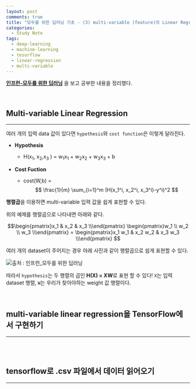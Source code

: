 ```yaml
---
layout: post
comments: true
title: "모두를 위한 딥러닝 기초 - (3) multi-variable (feature)의 Linear Regression"
categories:
  - Study Note
tags:
  - deep-learning
  - machine-learning
  - tesorflow
  - linear-regression
  - multi-variable
---
```


 <a href="https://www.inflearn.com/course/%EA%B8%B0%EB%B3%B8%EC%A0%81%EC%9D%B8-%EB%A8%B8%EC%8B%A0%EB%9F%AC%EB%8B%9D-%EB%94%A5%EB%9F%AC%EB%8B%9D-%EA%B0%95%EC%A2%8C/">**인프런-모두를 위한 딥러닝**</a> 을 보고 공부한 내용을 정리했다.

<br>

## Multi-variable Linear Regression
---
여러 개의 입력 data 값이 있다면 `hypothesis`와 `cost function`은 이렇게 달라진다.

- **Hypothesis**
    - H(x<sub>1</sub>, x<sub>2</sub>,x<sub>3</sub> ) = w<sub>1</sub>x<sub>1</sub> +  w<sub>2</sub>x<sub>2</sub> +  w<sub>3</sub>x<sub>3</sub> + b

- **Cost Fuction**
    - cost(W,b) = $$ \frac{1}{m} \sum_{i=1}^m (H(x_1^i, x_2^i, x_3^i)-y^i)^2 $$


**행렬곱**을 이용하면 multi-variable 입력 값을 쉽게 표현할 수 있다.

위의 예제를 행렬곱으로 나타내면 아래와 같다.

$$\begin{pmatrix}x_1 & x_2 & x_3 \\\end{pmatrix} \begin{pmatrix}w_1 \\ w_2 \\ w_3 \\\end{pmatrix} = \begin{pmatrix}x_1 w_1 & x_2 w_2 & x_3 w_3 \\\end{pmatrix} $$


여러 개의 dataset이 주어지는 경우 아래 사진과 같이 행렬곱으로 쉽게 표현할 수 있다.

<img src="/assets/images/190310/metrix.JPG" title="출처 : 인프런_모두를 위한 딥러닝">

따라서 `hypothesis`는 두 행렬의 곱인 **H(X) = XW**로 표현 할 수 있다! `X`는 입력 dataset 행렬, `W`는 우리가 찾아야하는 weight 값 행렬이다. 

<br>

## multi-variable linear regression을 TensorFlow에서 구현하기
---

<script src="https://gist.github.com/kwonsye/47aa6ce5b87341dad3442b0bc561f322.js"></script>

<br>

<br>

## tensorflow로 .csv 파일에서 데이터 읽어오기
---

<br>

<br>